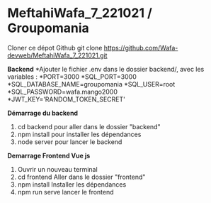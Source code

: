 # MeftahiWafa_7_221021 / Groupomania

Cloner ce dépot Github
git clone https://github.com/Wafa-devweb/MeftahiWafa_7_221021.git


**Backend**
*Ajouter le fichier .env dans le dossier backend/, avec les variables :
*PORT=3000
*SQL_PORT=3000
*SQL_DATABASE_NAME=groupomania
*SQL_USER=root
*SQL_PASSWORD=wafa.mango2000
*JWT_KEY='RANDOM_TOKEN_SECRET'

**Démarrage du backend**
1. cd backend pour aller dans le dossier "backend"
2. npm install pour installer les dépendances
3. node server pour lancer le backend

**Demarrage Frontend Vue js**
1. Ouvrir un nouveau terminal
2. cd frontend  Aller dans le dossier "frontend"
3. npm install Installer les dépendances
4. npm run serve lancer le frontend 
